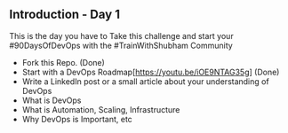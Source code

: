 ## Introduction - Day 1

This is the day you have to Take this challenge and start your #90DaysOfDevOps with the #TrainWithShubham Community

- Fork this Repo. (Done)
- Start with a DevOps Roadmap[https://youtu.be/iOE9NTAG35g]  (Done)
- Write a LinkedIn post or a small article about your understanding of DevOps
 - What is DevOps
 - What is Automation, Scaling, Infrastructure
 - Why DevOps is Important, etc
 